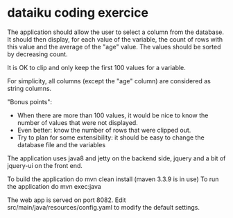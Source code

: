 # dataiku coding exercice

The application should allow the user to select a column from the database. It should then display,
for each value of the variable, the count of rows with this value and the average of the "age" value.
The values should be sorted by decreasing count.

It is OK to clip and only keep the first 100 values for a variable.

For simplicity, all columns (except the "age" column) are considered as string columns.
 
"Bonus points":

* When there are more than 100 values, it would be nice to know the number of values that were not displayed.
* Even better: know the number of rows that were clipped out.
* Try to plan for some extensibility: it should be easy to change the database file and the variables

The application uses java8 and jetty on the backend side, jquery and a bit of jquery-ui on the front end.

To build the application do mvn clean install (maven 3.3.9 is in use)
To run the application do mvn exec:java

The web app is served on port 8082.
Edit src/main/java/resources/config.yaml to modify the default settings.